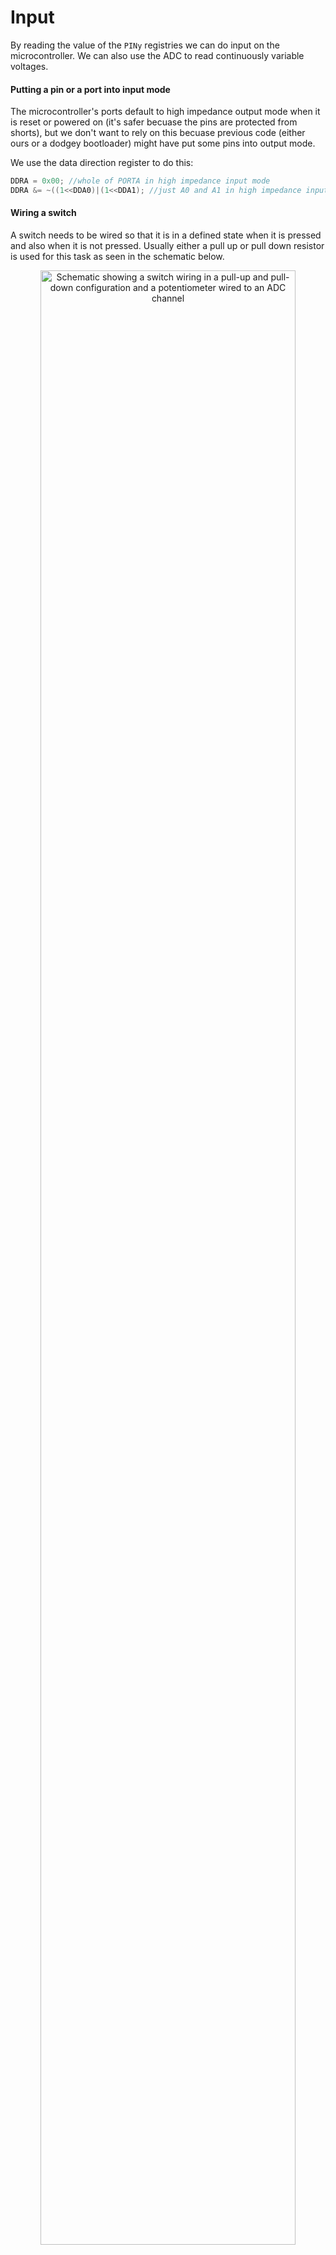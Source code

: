 # Input
By reading the value of the ```PINy``` registries we can do input on the microcontroller. We can also use the ADC to read continuously variable voltages.

#### Putting a pin or a port into input mode
The microcontroller's ports default to high impedance output mode when it is reset or powered on (it's safer becuase the pins are protected from shorts), but we don't want to rely on this becuase previous code (either ours or a dodgey bootloader) might have put some pins into output mode.

We use the data direction register to do this:
```c
DDRA = 0x00; //whole of PORTA in high impedance input mode
DDRA &= ~((1<<DDA0)|(1<<DDA1); //just A0 and A1 in high impedance input mode
```


#### Wiring a switch
A switch needs to be wired so that it is in a defined state when it is pressed and also when it is not pressed. Usually either a pull up or pull down resistor is used for this task as seen in the schematic below.

<p align="center"> <img src="https://cdn.rawgit.com/mxeng/mcp-docs/1e6ea90f8f955fa6812864f90941af543fb00d82/schematics/input_and_adc.svg" alt="Schematic showing a switch wiring in a pull-up and pull-down configuration and a potentiometer wired to an ADC channel" width="90%"> </p>

The switch with the pull-up resistor connected to A0 will be active low and the switch connected to A1 in the pull-down configuration will be active high.

#### Enabling the internal pull-up

The pull-up configuration is more common and the Atmel microcontroller inludes a built in internal pull up. We can enable it by setting the corresponding ```PORTy:x``` bit after the ```DDRy:x``` bit has cleared (set to 0) to ensure the pin is in input mode!
```c
PORTA |= (1<<PA0); //enable the internal pull-up resistor on AO and leave the rest of PORTA alone
```

#### Using the switch in software
In order to do somethin based on the position of the switch we need to use the value of the input register (eg: ```PINA```) in our code. A common taske is to do one thing if a pin is high and another thing if the pin is low.

We need to use the input register, but we have to mask the result of the read from the ```PINy``` register so that we only consider the bit that the switch is connected to. We do this with the bitwise and operator - remember that ```x&0=0``` and ```x&1=x```.
```c
if(PINA & (1<<PINA0)) //if PINA0 is high
{
  //stuff to do if PINA0 is high
}
else //if PINA0 is low (when the button is pressed in the active low configuration)
{
  //stuff to do if PINA0 is low
}
```


#### Reading a voltage using the ADC
The Analogue to Digital Converter (ADC) allows us to measure a continuously variable (analogue) voltage (like the voltage coming from the potentiometer connected to ADC0 in the schematic above) and turn this into a number that we can use in our code. The result is proportional to the voltage and scaled so that ```AREF``` is the max. On our microcontrollers this means that 0 corresponds to 0V and 1023 corresponds to 5V.

To use the ADC using the basic ADC library provided, we must initialise it by putting this line at the top of our program where it should be run once (in our initialisation section):
```c
adc_init();
```
Then when we want to read from one of the ADC's 16 channels we just use the ```adc_read()``` function where the single parameter is the channel number.
```c
static uint16_t sixteen_bit_variable = 0; //declare and initialise a sixteen bit unsigned integer variable
sixteen_bit_variable = adc_read(2); //read the voltage on ADC2 and store the 10 bit result into a variable
```
We can put this function anywhere we want, just remember that it's a 10 bit result and sometimes we might need to modify that (like shifting it right twice before writing the eight most significant bit so a set of eight LED's).
```c
a = b*adc_read(0) + 2*adc_read(2);
PORTC = adc_read(0)>>2;
```
